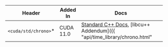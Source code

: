 | Header                                      | Added In  | Docs |
|---------------------------------------------|-----------|------|
| `<cuda/std/chrono>`*                        | CUDA 11.0 | [Standard C++ Docs](https://en.cppreference.com/w/cpp/header/chrono), [libcu++ Addendum]({{ "api/time_library/chrono.html" | relative_url }})|
